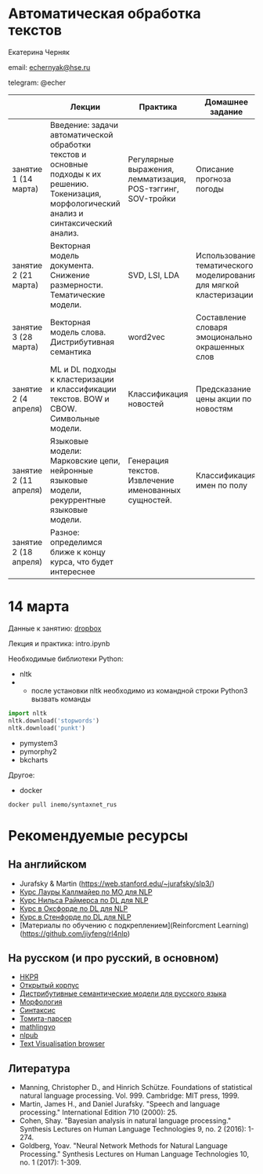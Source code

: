 # Автоматическая обработка текстов 

Екатерина Черняк 

email: echernyak@hse.ru

telegram: @echer


|                       | Лекции                                                                                                                                           | Практика                                                    | Домашнее  задание                                                   |
|-----------------------|--------------------------------------------------------------------------------------------------------------------------------------------------|-------------------------------------------------------------|---------------------------------------------------------------------|
| занятие 1 (14 марта)  | Введение: задачи автоматической обработки текстов и основные подходы к их решению. Токенизация, морфологический анализ и синтаксический анализ.  | Регулярные выражения, лемматизация, POS-тэггинг, SOV-тройки | Описание прогноза погоды                                            |
| занятие 2 (21 марта)  | Векторная модель документа. Снижение размерности. Тематические модели.                                                                           | SVD, LSI, LDA                                               | Использование тематического моделирования для мягкой кластеризации  |
| занятие 3 (28 марта)  | Векторная модель слова. Дистрибутивная семантика                                                                                                 |  word2vec                                                   | Составление словаря эмоционально окрашенных слов                    |
| занятие 2 (4 апреля)  |  ML и DL подходы к кластеризации и классификации текстов. BOW и CBOW. Символьные модели.                                                         | Классификация новостей                                      | Предсказание цены акции по новостям                                 |
| занятие 2 (11 апреля) | Языковые модели: Марковские цепи, нейронные языковые модели, рекуррентные языковые модели.                                                       | Генерация текстов. Извлечение именованных сущностей.        | Классификация имен по полу                                          |
| занятие 2 (18 апреля) | Разное: определимся ближе к концу курса, что будет интереснее                                                                                    |                                                             |                                                                     |


# 14 марта

Данные к занятию: [dropbox](https://www.dropbox.com/sh/513tgmhz2ollna5/AAB6W-J3zwKDxKHSUnhjaYINa?dl=0)

Лекция и практика: intro.ipynb

Необходимые библиотеки Python:
* nltk
* * после установки nltk необходимо из командной строки Python3 вызвать команды
```python
import nltk
nltk.download('stopwords')
nltk.download('punkt')
```
* pymystem3
* pymorphy2
* bkcharts

Другое: 
* docker
```
docker pull inemo/syntaxnet_rus
```


# Рекомендуемые ресурсы
## На английском

* Jurafsky & Martin (https://web.stanford.edu/~jurafsky/slp3/)
* [Курс Лауры Каллмайер по МО для NLP](https://user.phil.hhu.de/~kallmeyer/MachineLearning/index.html)
* [Курс Нильса Раймерса по DL для NLP](https://github.com/UKPLab/deeplearning4nlp-tutorial)
* [Курс в Оксфорде по DL для NLP](https://github.com/UKPLab/deeplearning4nlp-tutorial)
* [Курс в Стенфорде по DL для NLP](http://cs224d.stanford.edu)
* [Материалы по обучению с подкреплением](Reinforcment Learning) (https://github.com/jiyfeng/rl4nlp)


## На русском (и про русский, в основном)

* [НКРЯ](http://ruscorpora.ru)
* [Открытый корпус](http://opencorpora.org)
* [Дистрибутивные семантические модели для русского языка](http://rusvectores.org/ru/)
* [Морфология](https://tech.yandex.ru/mystem/)
* [Синтаксис](https://habrahabr.ru/post/317564/)
* [Томита-парсер](https://tech.yandex.ru/tomita/)
* [mathlingvo](http://mathlingvo.ru)
* [nlpub](https://nlpub.ru)
* [Text Visualisation browser](http://textvis.lnu.se)



## Литература

* Manning, Christopher D., and Hinrich Schütze. Foundations of statistical natural language processing. Vol. 999. Cambridge: MIT press, 1999.
* Martin, James H., and Daniel Jurafsky. "Speech and language processing." International Edition 710 (2000): 25.
* Cohen, Shay. "Bayesian analysis in natural language processing." Synthesis Lectures on Human Language Technologies 9, no. 2 (2016): 1-274.
* Goldberg, Yoav. "Neural Network Methods for Natural Language Processing." Synthesis Lectures on Human Language Technologies 10, no. 1 (2017): 1-309.
